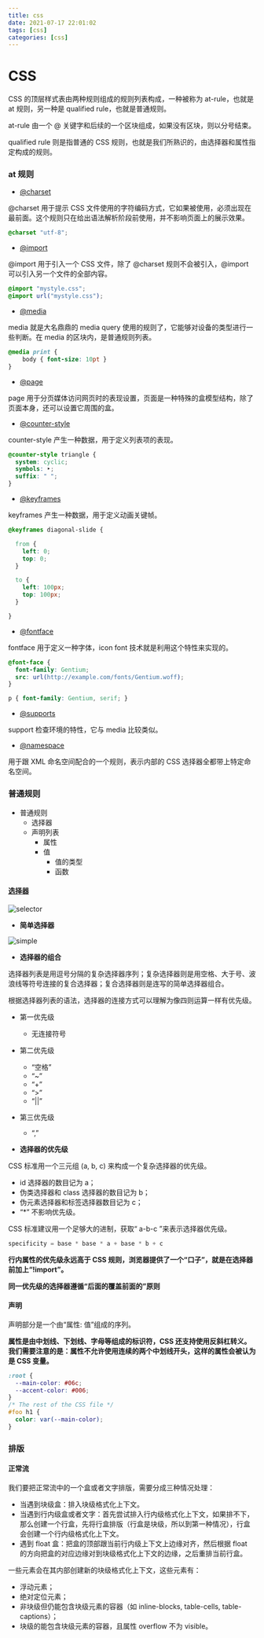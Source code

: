 ```yaml
---
title: css
date: 2021-07-17 22:01:02
tags: [css]
categories: [css]
---
```


# CSS

CSS 的顶层样式表由两种规则组成的规则列表构成，一种被称为 at-rule，也就是 at 规则，另一种是 qualified rule，也就是普通规则。

at-rule 由一个 @ 关键字和后续的一个区块组成，如果没有区块，则以分号结束。

qualified rule 则是指普通的 CSS 规则，也就是我们所熟识的，由选择器和属性指定构成的规则。

### at 规则

+ [@charset](https://www.w3.org/TR/css-syntax-3/)
  
@charset 用于提示 CSS 文件使用的字符编码方式，它如果被使用，必须出现在最前面。这个规则只在给出语法解析阶段前使用，并不影响页面上的展示效果。

```css
@charset "utf-8";
```

+ [@import](https://www.w3.org/TR/css-cascade-4/)

@import 用于引入一个 CSS 文件，除了 @charset 规则不会被引入，@import 可以引入另一个文件的全部内容。

```css
@import "mystyle.css";
@import url("mystyle.css");
```

+ [@media](https://www.w3.org/TR/css3-conditional/)

media 就是大名鼎鼎的 media query 使用的规则了，它能够对设备的类型进行一些判断。在 media 的区块内，是普通规则列表。

```css
@media print {
    body { font-size: 10pt }
}
```

+ [@page](https://www.w3.org/TR/css-page-3/)

page 用于分页媒体访问网页时的表现设置，页面是一种特殊的盒模型结构，除了页面本身，还可以设置它周围的盒。

+ [@counter-style](https://www.w3.org/TR/css-counter-styles-3)

counter-style 产生一种数据，用于定义列表项的表现。

```css
@counter-style triangle {
  system: cyclic;
  symbols: ‣;
  suffix: " ";
}
```

+ [@keyframes](https://www.w3.org/TR/css-animations-1/)

keyframes 产生一种数据，用于定义动画关键帧。

```css
@keyframes diagonal-slide {

  from {
    left: 0;
    top: 0;
  }

  to {
    left: 100px;
    top: 100px;
  }

}

```

+ [@fontface](https://www.w3.org/TR/css-fonts-3/)

fontface 用于定义一种字体，icon font 技术就是利用这个特性来实现的。

```css
@font-face {
  font-family: Gentium;
  src: url(http://example.com/fonts/Gentium.woff);
}

p { font-family: Gentium, serif; }
```

+ [@supports](https://www.w3.org/TR/css3-conditional/)

support 检查环境的特性，它与 media 比较类似。

+ [@namespace](https://www.w3.org/TR/css-namespaces-3/)

用于跟 XML 命名空间配合的一个规则，表示内部的 CSS 选择器全都带上特定命名空间。

### 普通规则

+ 普通规则
  + 选择器
  + 声明列表
    + 属性
    + 值
      + 值的类型
      + 函数

#### [选择器](https://www.w3.org/TR/selectors-4/)

![selector](https://booker-17dbbd-1252444055.tcloudbaseapp.com/cdn/fe-cdn/css-selector.png)

+ **简单选择器**

![simple](https://booker-17dbbd-1252444055.tcloudbaseapp.com/cdn/fe-cdn/simple-selector.png)

+ **选择器的组合**

选择器列表是用逗号分隔的复杂选择器序列；复杂选择器则是用空格、大于号、波浪线等符号连接的复合选择器；复合选择器则是连写的简单选择器组合。

根据选择器列表的语法，选择器的连接方式可以理解为像四则运算一样有优先级。

+ 第一优先级
  + 无连接符号
+ 第二优先级
  + “空格”
  + “~”
  + “+”
  + “>”
  + “||”
+ 第三优先级
  + “,”

+ **选择器的优先级**
  
CSS 标准用一个三元组 (a, b, c) 来构成一个复杂选择器的优先级。

+ id 选择器的数目记为 a；
+ 伪类选择器和 class 选择器的数目记为 b；
+ 伪元素选择器和标签选择器数目记为 c；
+ “*” 不影响优先级。

CSS 标准建议用一个足够大的进制，获取“ a-b-c ”来表示选择器优先级。


```javascript
specificity = base * base * a + base * b + c
```

**行内属性的优先级永远高于 CSS 规则，浏览器提供了一个“口子”，就是在选择器前加上“!import”。**

**同一优先级的选择器遵循“后面的覆盖前面的”原则**



#### 声明

声明部分是一个由“属性: 值”组成的序列。

**属性是由中划线、下划线、字母等组成的标识符，CSS 还支持使用反斜杠转义。我们需要注意的是：属性不允许使用连续的两个中划线开头，这样的属性会被认为是 CSS 变量。**

```css
:root {
  --main-color: #06c;
  --accent-color: #006;
}
/* The rest of the CSS file */
#foo h1 {
  color: var(--main-color);
}
```


### 排版

#### 正常流

我们要把正常流中的一个盒或者文字排版，需要分成三种情况处理：

+ 当遇到块级盒：排入块级格式化上下文。
+ 当遇到行内级盒或者文字：首先尝试排入行内级格式化上下文，如果排不下，那么创建一个行盒，先将行盒排版（行盒是块级，所以到第一种情况），行盒会创建一个行内级格式化上下文。
+ 遇到 float 盒：把盒的顶部跟当前行内级上下文上边缘对齐，然后根据 float 的方向把盒的对应边缘对到块级格式化上下文的边缘，之后重排当前行盒。

一些元素会在其内部创建新的块级格式化上下文，这些元素有：

+ 浮动元素；
+ 绝对定位元素；
+ 非块级但仍能包含块级元素的容器（如 inline-blocks, table-cells, table-captions）；
+ 块级的能包含块级元素的容器，且属性 overflow 不为 visible。